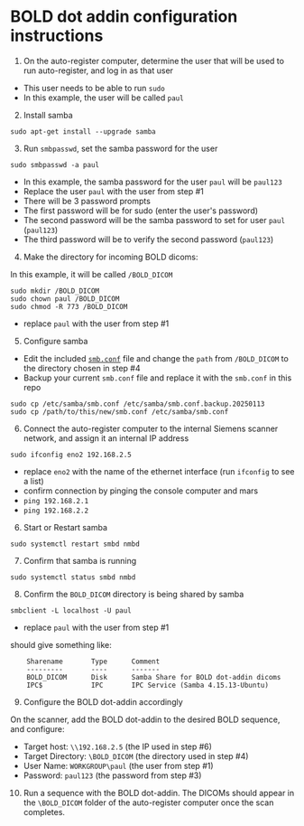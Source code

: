# BOLD dot addin configuration instructions

1) On the auto-register computer, determine the user that will be used to run auto-register, and log in as that user

- This user needs to be able to run `sudo`
- In this example, the user will be called `paul`

2) Install samba

```
sudo apt-get install --upgrade samba
```

3) Run `smbpasswd`, set the samba password for the user

```
sudo smbpasswd -a paul
```

- In this example, the samba password for the user `paul` will be `paul123`
- Replace the user `paul` with the user from step #1
- There will be 3 password prompts
- The first password will be for sudo (enter the user's password)
- The second password will be the samba password to set for user `paul` (`paul123`)
- The third password will be to verify the second password (`paul123`)

4) Make the directory for incoming BOLD dicoms:

In this example, it will be called `/BOLD_DICOM`

```
sudo mkdir /BOLD_DICOM
sudo chown paul /BOLD_DICOM
sudo chmod -R 773 /BOLD_DICOM
```
- replace `paul` with the user from step #1

5) Configure samba 

- Edit the included [`smb.conf`](smb.conf) file and change the `path` from `/BOLD_DICOM` to the directory chosen in step #4
- Backup your current `smb.conf` file and replace it with the `smb.conf` in this repo

```
sudo cp /etc/samba/smb.conf /etc/samba/smb.conf.backup.20250113
sudo cp /path/to/this/new/smb.conf /etc/samba/smb.conf
```

6) Connect the auto-register computer to the internal Siemens scanner network, and assign it an internal IP address

```
sudo ifconfig eno2 192.168.2.5
```

- replace `eno2` with the name of the ethernet interface (run `ifconfig` to see a list)
- confirm connection by pinging the console computer and mars
- `ping 192.168.2.1`
- `ping 192.168.2.2`

6) Start or Restart samba

```
sudo systemctl restart smbd nmbd
```

7) Confirm that samba is running

```
sudo systemctl status smbd nmbd
```

8) Confirm the `BOLD_DICOM` directory is being shared by samba

```
smbclient -L localhost -U paul
```

- replace `paul` with the user from step #1

should give something like:

```
	Sharename       Type      Comment
	---------       ----      -------
	BOLD_DICOM      Disk      Samba Share for BOLD dot-addin dicoms
	IPC$            IPC       IPC Service (Samba 4.15.13-Ubuntu)
```

9) Configure the BOLD dot-addin accordingly

On the scanner, add the BOLD dot-addin to the desired BOLD sequence, and configure:

- Target host: `\\192.168.2.5` (the IP used in step #6)
- Target Directory: `\BOLD_DICOM` (the directory used in step #4)
- User Name: `WORKGROUP\paul` (the user from step #1)
- Password: `paul123` (the password from step #3)

10) Run a sequence with the BOLD dot-addin.  The DICOMs should appear in the `\BOLD_DICOM` folder of the auto-register computer once the scan completes.
